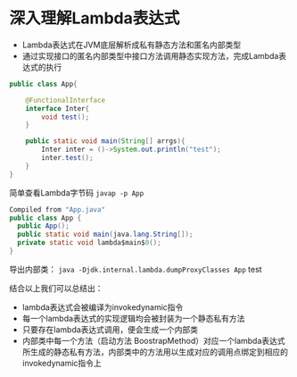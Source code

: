 # 深入理解Lambda表达式
+ Lambda表达式在JVM底层解析成私有静态方法和匿名内部类型
+ 通过实现接口的匿名内部类型中接口方法调用静态实现方法，完成Lambda表达式的执行

```java
public class App{

    @FunctionalInterface
    interface Inter{
        void test();
    }

    public static void main(String[] arrgs){
        Inter inter = ()->System.out.println("test");
        inter.test();
    }
}
```

简单查看Lambda字节码
`javap -p App`
```java
Compiled from "App.java"
public class App {
  public App();
  public static void main(java.lang.String[]);
  private static void lambda$main$0();
}
```


导出内部类：
`java -Djdk.internal.lambda.dumpProxyClasses App`
test

结合以上我们可以总结出：
+ lambda表达式会被编译为invokedynamic指令
+ 每一个lambda表达式的实现逻辑均会被封装为一个静态私有方法
+ 只要存在lambda表达式调用，便会生成一个内部类
+ 内部类中每一个方法（启动方法 BoostrapMethod）对应一个lambda表达式所生成的静态私有方法，内部类中的方法用以生成对应的调用点绑定到相应的invokedynamic指令上
